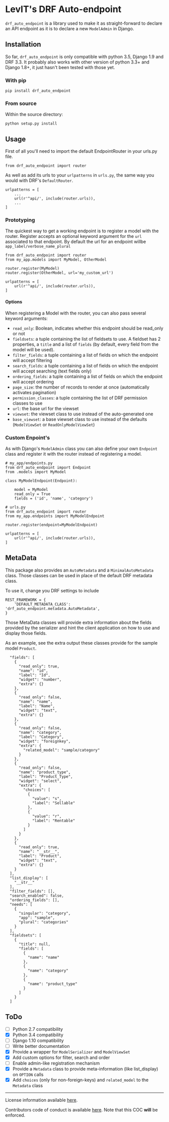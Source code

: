 # LevIT's DRF Auto-endpoint

`drf_auto_endpoint` is a library used to make it as straight-forward to declare an API endpoint
as it is to declare a new `ModelAdmin` in Django.

## Installation

So far, `drf_auto_endpoint` is only compatible with python 3.5, Django 1.9 and DRF 3.3.
It probably also works with other version of python 3.3+ and Django 1.8+, it just hasn't been
tested with those yet.

### With pip

`pip install drf_auto_endpoint`

### From source

Within the source directory:

`python setup.py install`

## Usage

First of all you'll need to import the default EndpointRouter in your urls.py file.

`from drf_auto_endpoint import router`

As well as add its urls to your `urlpatterns` in `urls.py`, the same way you would with DRF's
`DefaultRouter`.

```
urlpatterns = [
    ...
    url(r'^api/', include(router.urls)),
    ...
]
``` 

### Prototyping

The quickest way to get a working endpoint is to register a model with the router. Register accepts
an optional keyword argument for the `url` associated to that endpoint. By default the url for an
endpoint willbe `app_label/verbose_name_plural`

```
from drf_auto_endpoint import router
from my_app.models import MyModel, OtherModel

router.register(MyModel)
router.register(OtherModel, url='my_custom_url')

urlpatterns = [
    url(r'^api/', include(router.urls)),
]
```

#### Options

When registering a Model with the router, you can also pass several keyword arguments:

- `read_only`: Boolean, indicates whether this endpoint should be read_only or not
- `fieldsets`: a tuple containing the list of fieldsets to use. A fieldset has 2 properties,
a `title` and a list of `fields` (by default, every field from the model will be used).
- `filter_fields`: a tuple containing a list of fields on which the endpoint will accept filtering
- `search_fields`: a tuple containing a list of fields on which the endpoint will accept searching
(text fields only)
- `ordering_fields`: a tuple containing a list of fields on which the endpoint will accept ordering
- `page_size`: the number of records to render at once (automatically activates pagination)
- `permission_classes`: a tuple containing the list of DRF permission classes to use
- `url`: the base url for the viewset
- `viewset`: the viewset class to use instead of the auto-generated one
- `base_viewset`: a base viewset class to use instead of the defaults (`ModelViewSet` or 
`ReadOnlyModelViewSet`)

### Custom Enpoint's

As with Django's `ModelAdmin` class you can also define your own `Endpoint` class and register it
with the router instead of registering a model.

```
# my_app/endpoints.py
from drf_auto_endpoint import Endpoint
from .models import MyModel

class MyModelEndpoint(Endpoint):

    model = MyModel
    read_only = True
    fields = ('id', 'name', 'category')
```

```
# urls.py
from drf_auto_endpoint import router
from my_app.endpoints import MyModelEndpoint

router.register(endpoint=MyModelEndpoint)

urlpatterns = [
    url(r'^api/', include(router.urls)),
]
```

## MetaData

This package also provides an `AutoMetadata` and a `MinimalAutoMetadata` class. Those 
classes can be used in place of the default DRF metadata class.

To use it, change you DRF settings to include

```
REST_FRAMEWORK = {
    'DEFAULT_METADATA_CLASS': 'drf_auto_endpoint.metadata.AutoMetadata',
}
```

Those MetaData classes will provide extra information about the fields provided by the
serializer and hint the client application on how to use and display those fields.

As an example, see the extra output these classes provide for the sample model `Product`.

```
  "fields": [
    {
      "read_only": true,
      "name": "id",
      "label": "Id",
      "widget": "number",
      "extra": {}
    },
    {
      "read_only": false,
      "name": "name",
      "label": "Name",
      "widget": "text",
      "extra": {}
    },
    {
      "read_only": false,
      "name": "category",
      "label": "Category",
      "widget": "foreignkey",
      "extra": {
        "related_model": "sample/category"
      }
    },
    {
      "read_only": false,
      "name": "product_type",
      "label": "Product_Type",
      "widget": "select",
      "extra": {
        "choices": [
          {
            "value": "s",
            "label": "Sellable"
          },
          {
            "value": "r",
            "label": "Rentable"
          }
        ]
      }
    },
    {
      "read_only": true,
      "name": "__str__",
      "label": "Product",
      "widget": "text",
      "extra": {}
    }
  ],
  "list_display": [
    "__str__"
  ],
  "filter_fields": [],
  "search_enabled": false,
  "ordering_fields": [],
  "needs": [
    {
      "singular": "category",
      "app": "sample",
      "plural": "categories"
    }
  ],
  "fieldsets": [
    {
      "title": null,
      "fields": [
        {
          "name": "name"
        },
        {
          "name": "category"
        },
        {
          "name": "product_type"
        }
      ]
    }
  ]
```

## ToDo

- [ ] Python 2.7 compatibility
- [x] Python 3.4 compatibility
- [ ] Django 1.10 compatibility
- [ ] Write better documentation
- [x] Provide a wrapper for `ModelSerializer` and `ModelViewSet`
- [x] Add custom options for filter, search and order
- [ ] Enable admin-like registration mechanism
- [x] Provide a `Metadata` class to provide meta-information (like list_display) on `OPTION` calls
- [x] Add `choices` (only for non-foreign-keys) and `related_model` to the `Metadata` class

---

License information available [here](LICENSE.md).

Contributors code of conduct is available [here](COC.md). Note that this COC **will** be enforced.

